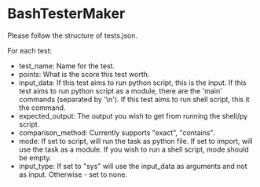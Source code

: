 # BashTesterMaker

Please follow the structure of tests.json.

For each test:
- test_name: Name for the test.
- points: What is the score this test worth.
- input_data: If this test aims to run python script, this is the input.
              If this test aims to run python script as a module, there are the 'main' commands (separated by '\n').
              If this test aims to run shell script, this it the command.
- expected_output: The output you wish to get from running the shell/py script.
- comparison_method: Currently supports "exact", "contains".
- mode: If set to script, will run the task as python file.
        If set to import, will use the task as a module.
        If you wish to run a shell script, mode should be empty.
- input_type: If set to "sys" will use the input_data as arguments and not as input. Otherwise - set to none.

